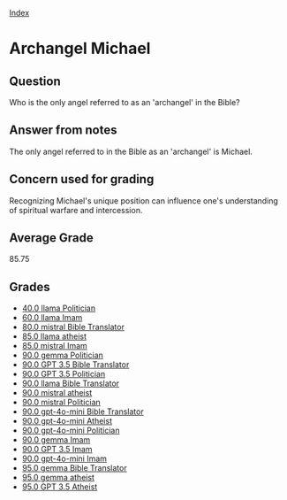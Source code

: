 
[Index](../../index.md)
# Archangel Michael
## Question
Who is the only angel referred to as an 'archangel' in the Bible?

## Answer from notes
The only angel referred to in the Bible as an 'archangel' is Michael.

## Concern used for grading
Recognizing Michael's unique position can influence one's understanding of spiritual warfare and intercession.

## Average Grade
85.75

## Grades
 * [40.0 llama Politician](../answers/llama_Politician/Archangel_Michael.md)
 * [60.0 llama Imam](../answers/llama_Imam/Archangel_Michael.md)
 * [80.0 mistral Bible Translator](../answers/mistral_Bible_Translator/Archangel_Michael.md)
 * [85.0 llama atheist](../answers/llama_atheist/Archangel_Michael.md)
 * [85.0 mistral Imam](../answers/mistral_Imam/Archangel_Michael.md)
 * [90.0 gemma Politician](../answers/gemma_Politician/Archangel_Michael.md)
 * [90.0 GPT 3.5 Bible Translator](../answers/GPT_3.5_Bible_Translator/Archangel_Michael.md)
 * [90.0 GPT 3.5 Politician](../answers/GPT_3.5_Politician/Archangel_Michael.md)
 * [90.0 llama Bible Translator](../answers/llama_Bible_Translator/Archangel_Michael.md)
 * [90.0 mistral atheist](../answers/mistral_atheist/Archangel_Michael.md)
 * [90.0 mistral Politician](../answers/mistral_Politician/Archangel_Michael.md)
 * [90.0 gpt-4o-mini Bible Translator](../answers/gpt-4o-mini_Bible_Translator/Archangel_Michael.md)
 * [90.0 gpt-4o-mini Atheist](../answers/gpt-4o-mini_Atheist/Archangel_Michael.md)
 * [90.0 gpt-4o-mini Politician](../answers/gpt-4o-mini_Politician/Archangel_Michael.md)
 * [90.0 gemma Imam](../answers/gemma_Imam/Archangel_Michael.md)
 * [90.0 GPT 3.5 Imam](../answers/GPT_3.5_Imam/Archangel_Michael.md)
 * [90.0 gpt-4o-mini Imam](../answers/gpt-4o-mini_Imam/Archangel_Michael.md)
 * [95.0 gemma Bible Translator](../answers/gemma_Bible_Translator/Archangel_Michael.md)
 * [95.0 gemma atheist](../answers/gemma_atheist/Archangel_Michael.md)
 * [95.0 GPT 3.5 Atheist](../answers/GPT_3.5_Atheist/Archangel_Michael.md)
